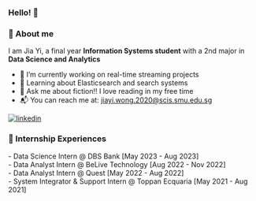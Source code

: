 ### Hello! 👋

<h3> 🚀 About me </h3>
I am Jia Yi, a final year <b> Information Systems student</b> with a 2nd major in <b>Data Science and Analytics</b>

- 🔭 I’m currently working on real-time streaming projects
- 🌱 Learning about Elasticsearch and search systems
- 💬 Ask me about fiction!! I love reading in my free time
- 📬 You can reach me at: jiayi.wong.2020@scis.smu.edu.sg

<a href="https://www.linkedin.com/in/jia-yi-wong">![linkedin](https://img.shields.io/badge/LinkedIn-000000?style=for-the-badge&logo=LinkedIn&logoColor=white)</a>


<h3> 🎯 Internship Experiences </h3>
- Data Science Intern @ DBS Bank [May 2023 - Aug 2023] <br>
- Data Analyst Intern @ BeLive Technology [Aug 2022 - Nov 2022] <br>
- Data Analyst Intern @ Quest [May 2022 - Aug 2022] <br>
- System Integrator & Support Intern @ Toppan Ecquaria [May 2021 - Aug 2021] <br>

